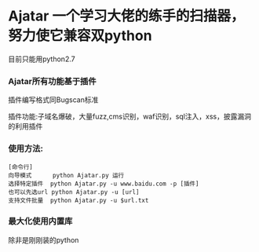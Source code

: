 # Ajatar 一个学习大佬的练手的扫描器，努力使它兼容双python
目前只能用python2.7

### Ajatar所有功能基于插件
插件编写格式同Bugscan标准</br>

插件功能:子域名爆破，大量fuzz,cms识别，waf识别，sql注入，xss，披露漏洞的利用插件

### 使用方法:
```
[命令行]
向导模式      python Ajatar.py 运行
选择特定插件  python Ajatar.py -u www.baidu.com -p [插件]
也可以先选url python Ajatar.py -u [url]
支持文件批量  python Ajatar.py -u $url.txt
```
### 最大化使用内置库
除非是刚刚装的python 
